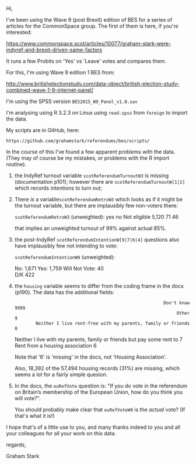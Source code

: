 Hi,

I've been using the Wave 9 (post Brexit) edition of BES for a series of articles
for the CommonSpace group. The first of them is here, if you're interested:

https://www.commonspace.scot/articles/10077/graham-stark-were-indyref-and-brexit-driven-same-factors

It runs a few Probits on 'Yes' vs 'Leave' votes and compares them.

For this, I'm using Wave 9 edition 1 BES from:

http://www.britishelectionstudy.com/data-object/british-election-study-combined-wave-1-9-internet-panel/

I'm using the SPSS version `BES2015_W9_Panel_v1.0.sav`

I'm analysing using R 3.2.3 on Linux using `read.spss` from `foreign` to import
the data.

My scripts are in GitHub, here:

    https://github.com/grahamstark/referendums/bes/scripts/

In the course of this I've found a few apparent problems with the data. (They
may of course be my mistakes, or problems with the R import routine).

1. the IndyRef turnout variable `scotReferendumTurnoutW3` is missing (documentation
   p101); however there are `scotReferendumTurnoutW[1|2]` which records intentions to 
   turn out;

2. There *is* a variable`scotReferendumRetroW3` which looks as if it might be
   the turnout variable, but there are implausibly few non-voters there:
   
   `scotReferendumRetroW3` (unweighted):
    yes     no   Not eligible 
    5,120   71   46 
    
   that implies an unweighted turnout of 99% against actual 85%.

3. the post-IndyRef `scotReferendumIntentionW[9|7|6|4]` questions also have
   implausibly few not intending to vote:
   
   `scotReferendumIntentionW9` (unweighted):
   
    No:             1,671 
    Yes:            1,759 
    Will Not Vote:     40     
    D/K               422  

4. the `housing` variable seems to differ from the coding frame in the docs
   (p190). The data has the additional fields:

                                                                Don't know 9999 
                                                                     Other 9 
               Neither I live rent-free with my parents, family or friends 8 
    Neither I live with my parents, family or friends but pay some rent to 7 
                                           Rent from a housing association 6
   
   Note that '6' is 'missing' in the docs, not 'Housing Association'.
   
   Also, 18,392 of the 57,494 housing records (31%) are missing, which seems a
   lot for a fairly simple quesion. 

5. In the docs, the `euRefVote` question is: "If you do vote in the referendum
   on Britain’s membership of the European Union, how do you think you will vote?".
   
   You should probably make clear that `euRefVoteW9` is the *actual* vote? (If
   that's what it is!)

I hope that's of a little use to you, and many thanks indeed to you and all your
colleagues for all your work on this data.

regards,

Graham Stark

